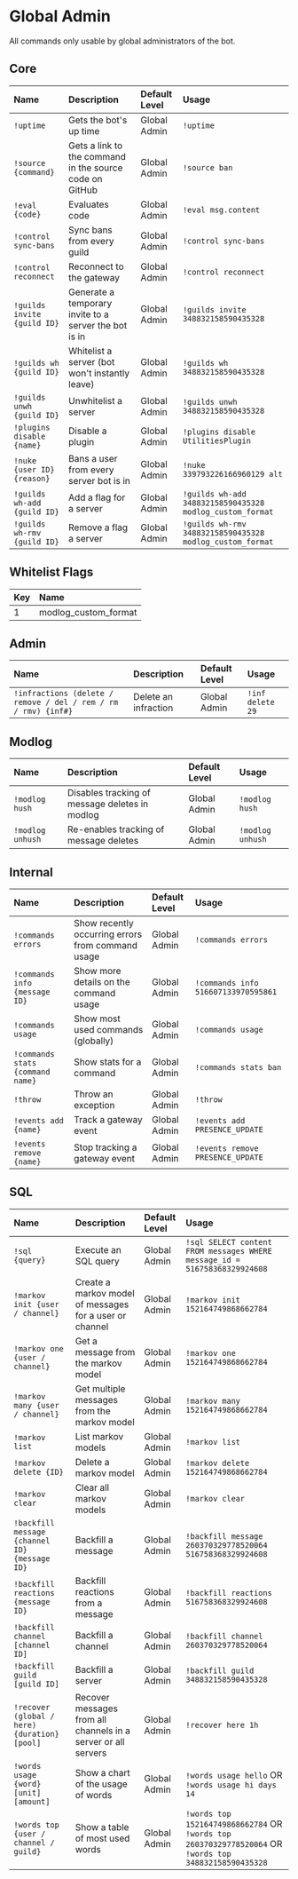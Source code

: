 # Global Admin

All commands only usable by global administrators of the bot.

## Core

| Name | Description | Default Level | Usage |
| :--- | :--- | :--- | :--- |
| `!uptime` | Gets the bot's up time | Global Admin | `!uptime` |
| `!source {command}` | Gets a link to the command in the source code on GitHub | Global Admin | `!source ban` |
| `!eval {code}` | Evaluates code | Global Admin | `!eval msg.content` |
| `!control sync-bans` | Sync bans from every guild | Global Admin | `!control sync-bans` |
| `!control reconnect` | Reconnect to the gateway | Global Admin | `!control reconnect` |
| `!guilds invite {guild ID}` | Generate a temporary invite to a server the bot is in | Global Admin | `!guilds invite 348832158590435328` |
| `!guilds wh {guild ID}` | Whitelist a server \(bot won't instantly leave\) | Global Admin | `!guilds wh 348832158590435328` |
| `!guilds unwh {guild ID}` | Unwhitelist a server | Global Admin | `!guilds unwh 348832158590435328` |
| `!plugins disable {name}` | Disable a plugin | Global Admin | `!plugins disable UtilitiesPlugin` |
| `!nuke {user ID} {reason}` | Bans a user from every server bot is in | Global Admin | `!nuke 339793226166960129 alt` |
| `!guilds wh-add {guild ID}` | Add a flag for a server | Global Admin | `!guilds wh-add 348832158590435328 modlog_custom_format` |
| `!guilds wh-rmv {guild ID}` | Remove a flag a server | Global Admin | `!guilds wh-rmv 348832158590435328 modlog_custom_format` |

## Whitelist Flags

| Key | Name |
| :--- | :--- |
| 1 | modlog\_custom\_format |

## Admin

| Name | Description | Default Level | Usage |
| :--- | :--- | :--- | :--- |
| `!infractions (delete / remove / del / rem / rm / rmv) {inf#}` | Delete an infraction | Global Admin | `!inf delete 29` |

## Modlog

| Name | Description | Default Level | Usage |
| :--- | :--- | :--- | :--- |
| `!modlog hush` | Disables tracking of message deletes in modlog | Global Admin | `!modlog hush` |
| `!modlog unhush` | Re-enables tracking of message deletes | Global Admin | `!modlog unhush` |

## Internal

| Name | Description | Default Level | Usage |
| :--- | :--- | :--- | :--- |
| `!commands errors` | Show recently occurring errors from command usage | Global Admin | `!commands errors` |
| `!commands info {message ID}` | Show more details on the command usage | Global Admin | `!commands info 516607133970595861` |
| `!commands usage` | Show most used commands \(globally\) | Global Admin | `!commands usage` |
| `!commands stats {command name}` | Show stats for a command | Global Admin | `!commands stats ban` |
| `!throw` | Throw an exception | Global Admin | `!throw` |
| `!events add {name}` | Track a gateway event | Global Admin | `!events add PRESENCE_UPDATE` |
| `!events remove {name}` | Stop tracking a gateway event | Global Admin | `!events remove PRESENCE_UPDATE` |

## SQL

| Name | Description | Default Level | Usage |
| :--- | :--- | :--- | :--- |
| `!sql {query}` | Execute an SQL query | Global Admin | `!sql SELECT content FROM messages WHERE message_id = 516758368329924608` |
| `!markov init {user / channel}` | Create a markov model of messages for a user or channel | Global Admin | `!markov init 152164749868662784` |
| `!markov one {user / channel}` | Get a message from the markov model | Global Admin | `!markov one 152164749868662784` |
| `!markov many {user / channel}` | Get multiple messages from the markov model | Global Admin | `!markov many 152164749868662784` |
| `!markov list` | List markov models | Global Admin | `!markov list` |
| `!markov delete {ID}` | Delete a markov model | Global Admin | `!markov delete 152164749868662784` |
| `!markov clear` | Clear all markov models | Global Admin | `!markov clear` |
| `!backfill message {channel ID} {message ID}` | Backfill a message | Global Admin | `!backfill message 260370329778520064 516758368329924608` |
| `!backfill reactions {message ID}` | Backfill reactions from a message | Global Admin | `!backfill reactions 516758368329924608` |
| `!backfill channel [channel ID]` | Backfill a channel | Global Admin | `!backfill channel 260370329778520064` |
| `!backfill guild [guild ID]` | Backfill a server | Global Admin | `!backfill guild 348832158590435328` |
| `!recover (global / here) {duration} [pool]` | Recover messages from all channels in a server or all servers | Global Admin | `!recover here 1h` |
| `!words usage {word} [unit] [amount]` | Show a chart of the usage of words | Global Admin | `!words usage hello` OR `!words usage hi days 14` |
| `!words top {user / channel / guild}` | Show a table of most used words | Global Admin | `!words top 152164749868662784` OR `!words top 260370329778520064` OR `!words top 348832158590435328` |

